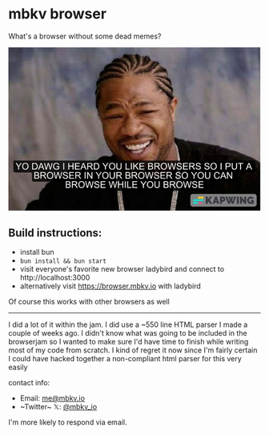 # mbkv browser

What's a browser without some dead memes?

![Yo dawg, I heard you like browsers so I put a browser in your browser so you can browse while you browse](meme.jpeg)

## Build instructions:

* install bun
* `bun install && bun start`
* visit everyone's favorite new browser ladybird and connect to http://localhost:3000
* alternatively visit https://browser.mbkv.io with ladybird

Of course this works with other browsers as well

---

I did a lot of it within the jam. I did use a ~550 line HTML parser I made a
couple of weeks ago. I didn't know what was going to be included in the
browserjam so I wanted to make sure I'd have time to finish while writing most
of my code from scratch. I kind of regret it now since I'm fairly certain I
could have hacked together a non-compliant html parser for this very easily

contact info:

* Email: [me@mbkv.io](mailto:me@mbkv.io)
* ~Twitter~ 𝕏: [@mbkv_io](https://twitter.com/mbkv_io)

I'm more likely to respond via email.

